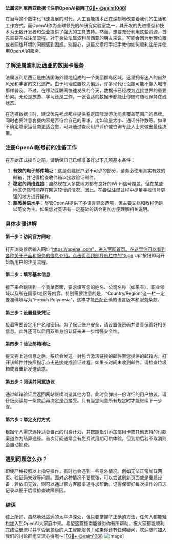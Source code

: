 **法属波利尼西亚数据卡注册OpenAI指南[[TG💪+ @esim1088](https://t.me/s/esim1088)]**

在当今这个数字化飞速发展的时代，人工智能技术正在深刻地改变着我们的生活和工作方式。而OpenAI作为全球领先的AI研究实验室之一，其开发的先进模型和技术为无数开发者和企业提供了强大的工具支持。然而，想要充分利用这些资源，首先需要完成注册流程。对于身处法属波利尼西亚的朋友来说，可能会因为地理位置或者网络环境的问题感到困惑。别担心，这篇文章将手把手教你如何顺利注册并使用OpenAI的服务。

### 了解法属波利尼西亚的数据卡服务

法属波利尼西亚是由法国海外领地组成的一个美丽群岛区域，这里拥有迷人的自然风光和丰富的文化遗产。由于地理位置较为偏远，许多现代化设施可能不像大城市那样普及。不过，在移动互联网快速发展的今天，数据卡已经成为连接世界的重要桥梁。无论是旅游、学习还是工作，一张合适的数据卡都能让你随时随地保持在线状态。

在选择数据卡时，建议优先考虑那些提供稳定国际漫游功能且覆盖范围广的品牌。同时也要注意套餐内容是否符合自己的需求，比如流量大小、通话分钟数等。如果不确定哪家运营商更适合您，可以通过查阅用户评价或咨询专业人士来做出最佳决策。

### 注册OpenAI账号前的准备工作

在开始正式操作之前，请确保自己已经准备好以下几项基本条件：

1. **有效的电子邮件地址**：这是创建账户必不可少的部分，请务必使用真实有效的邮箱，并记得检查收件箱以接收验证邮件。
2. **稳定的网络连接**：虽然现在大多数地方都有良好的Wi-Fi信号覆盖，但在某些地区仍然可能存在网速较慢的情况。因此，在尝试注册过程中尽量寻找信号更强的地方进行操作。
3. **熟悉英语水平**：尽管OpenAI提供了多语言界面选项，但主要文档和教程仍是以英文为主。如果您对英语有一定基础的话会更加方便理解相关说明。

### 具体步骤详解

#### 第一步：访问官方网站
打开浏览器后输入网址“https://openai.com”，进入官网首页。在这里你可以看到各种关于产品和服务的信息介绍。点击页面顶部导航栏中的“Sign Up”按钮即可开始新用户的注册流程。

#### 第二步：填写基本信息
接下来会跳转到一个表单页面，要求填写您的姓名、公司名称（如果有）、职业领域以及所在国家/地区等内容。特别需要注意的是，“Country/Region”这一栏一定要准确填写为“French Polynesia”，这样才能匹配正确的语言版本和服务条款。

#### 第三步：设置登录凭证
接着需要设定用户名和密码。为了保证账户安全，请设置强密码并妥善保管好相关信息。此外还可以启用双重身份认证来进一步增强安全性。

#### 第四步：验证邮箱地址
提交完上述信息之后，系统会发送一封包含激活链接的邮件至您提供的邮箱内。打开该邮件并按照指示点击链接完成验证过程。如果长时间未收到邮件，请检查垃圾箱或者重新发送请求。

#### 第五步：阅读并同意协议
通过邮箱验证后返回网站继续浏览其他内容。此时会弹出一份详细的用户协议，请仔细阅读每一条款后再决定是否接受。只有当您同意所有规定时才能继续下一步骤。

#### 第六步：绑定支付方式
根据个人需求选择适合自己的付费计划，并按照指引添加信用卡或其他支持的付款渠道作为结算途径。首次订阅通常会有免费试用期可供体验，但到期后若不取消则会自动扣费。

### 遇到问题怎么办？

即使严格按照以上指导操作，有时也会遇到一些意外情况。例如无法正常加载网页、验证码失效等问题。面对这种情况不要慌张，可以尝试刷新页面或是重启设备；若依旧无效，则可以通过官方客服渠道寻求帮助。记得保留好每次操作的日志记录以便于后续排查故障原因。

### 结语

综上所述，虽然地处遥远的太平洋深处，但只要掌握了正确的方法，任何人都能轻松加入到OpenAI大家庭中来。希望这篇指南能够对你有所帮助，祝大家都能顺利完成注册流程并享受到顶级的人工智能服务！如果你还有任何疑问，欢迎随时加入我们的讨论群组交流心得哦～[[TG💪+ @esim1088](https://t.me/s/esim1088) ![Image](https://i.postimg.cc/4NQfJmqS/Snipaste-2025-05-13-00-14-12.png)]